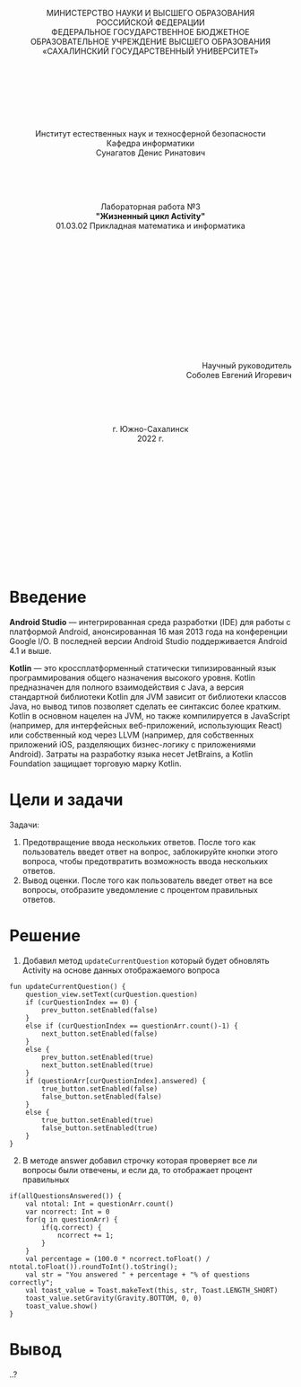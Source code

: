 <p align = "center">МИНИСТЕРСТВО НАУКИ И ВЫСШЕГО ОБРАЗОВАНИЯ<br>
РОССИЙСКОЙ ФЕДЕРАЦИИ<br>
ФЕДЕРАЛЬНОЕ ГОСУДАРСТВЕННОЕ БЮДЖЕТНОЕ<br>
ОБРАЗОВАТЕЛЬНОЕ УЧРЕЖДЕНИЕ ВЫСШЕГО ОБРАЗОВАНИЯ<br>
«САХАЛИНСКИЙ ГОСУДАРСТВЕННЫЙ УНИВЕРСИТЕТ»</p>
<br><br><br><br><br><br>
<p align = "center">Институт естественных наук и техносферной безопасности<br>Кафедра информатики<br>Сунагатов Денис Ринатович</p>
<br><br><br>
<p align = "center">Лабораторная работа №3<br><strong>"Жизненный цикл Activity"</strong><br>01.03.02 Прикладная математика и информатика</p>
<br><br><br><br><br><br><br><br><br><br><br><br>
<p align = "right">Научный руководитель<br>
Соболев Евгений Игоревич</p>
<br><br><br>
<p align = "center">г. Южно-Сахалинск<br>2022 г.</p>
<br><br><br><br><br><br><br><br><br><br><br><br>

# Введение

**Android Studio** — интегрированная среда разработки (IDE) для работы с платформой Android, анонсированная 16 мая 2013 года на конференции Google I/O. В последней версии Android Studio поддерживается Android 4.1 и выше.

**Kotlin** — это кроссплатформенный статически типизированный язык программирования общего назначения высокого уровня. Kotlin предназначен для полного взаимодействия с Java, а версия стандартной библиотеки Kotlin для JVM зависит от библиотеки классов Java, но вывод типов позволяет сделать ее синтаксис более кратким. Kotlin в основном нацелен на JVM, но также компилируется в JavaScript (например, для интерфейсных веб-приложений, использующих React) или собственный код через LLVM (например, для собственных приложений iOS, разделяющих бизнес-логику с приложениями Android). Затраты на разработку языка несет JetBrains, а Kotlin Foundation защищает торговую марку Kotlin.

# Цели и задачи

Задачи:

1. Предотвращение ввода нескольких ответов. После того как пользователь введет ответ на вопрос, заблокируйте кнопки этого вопроса, чтобы предотвратить возможность ввода нескольких ответов. 
2. Вывод оценки. После того как пользователь введет ответ на все вопросы, отобразите уведомление с процентом правильных ответов. 

# Решение

1. Добавил метод `updateCurrentQuestion` который будет обновлять Activity на основе данных отображаемого вопроса

```
fun updateCurrentQuestion() {
    question_view.setText(curQuestion.question)
    if (curQuestionIndex == 0) {
        prev_button.setEnabled(false)
    }
    else if (curQuestionIndex == questionArr.count()-1) {
        next_button.setEnabled(false)
    }
    else {
        prev_button.setEnabled(true)
        next_button.setEnabled(true)
    }        
    if (questionArr[curQuestionIndex].answered) {
        true_button.setEnabled(false)
        false_button.setEnabled(false)
    }
    else {
        true_button.setEnabled(true)
        false_button.setEnabled(true)
    }
}
```

2. В методе answer добавил строчку которая проверяет все ли вопросы были отвечены, и если да, то отображает процент правильных

```
if(allQuestionsAnswered()) {
    val ntotal: Int = questionArr.count()
    var ncorrect: Int = 0
    for(q in questionArr) {
        if(q.correct) {
            ncorrect += 1;
        }
    }
    val percentage = (100.0 * ncorrect.toFloat() / ntotal.toFloat()).roundToInt().toString();
    val str = "You answered " + percentage + "% of questions correctly";
    val toast_value = Toast.makeText(this, str, Toast.LENGTH_SHORT)
    toast_value.setGravity(Gravity.BOTTOM, 0, 0)
    toast_value.show()
}
```

# Вывод

..?
